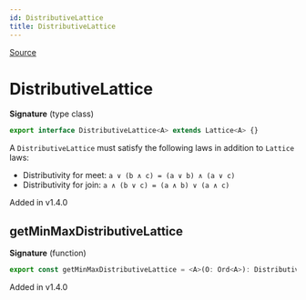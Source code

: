 ```yaml
---
id: DistributiveLattice
title: DistributiveLattice
---
```


[Source](https://github.com/gcanti/fp-ts/blob/master/src/DistributiveLattice.ts)

# DistributiveLattice

**Signature** (type class)

```ts
export interface DistributiveLattice<A> extends Lattice<A> {}
```

A `DistributiveLattice` must satisfy the following laws in addition to `Lattice` laws:

- Distributivity for meet: `a ∨ (b ∧ c) = (a ∨ b) ∧ (a ∨ c)`
- Distributivity for join: `a ∧ (b ∨ c) = (a ∧ b) ∨ (a ∧ c)`

Added in v1.4.0

## getMinMaxDistributiveLattice

**Signature** (function)

```ts
export const getMinMaxDistributiveLattice = <A>(O: Ord<A>): DistributiveLattice<A> => { ... }
```

Added in v1.4.0
